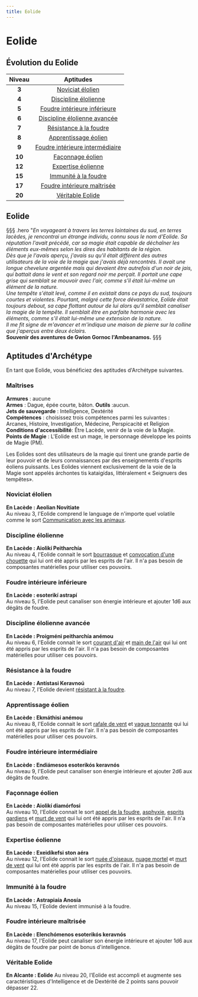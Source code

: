 ```yaml
---
title: Eolide
---
```

# Eolide

## Évolution du Eolide

|Niveau|Aptitudes|
|:-:|:-:|
|**3**|[Noviciat élolien](#noviciat-elolien)|
|**4**|[Discipline élolienne](#discipline-elolienne)||
|**5**|[Foudre intérieure inférieure](#foudre-interieure-inferieure)|
|**6**|[Discipline élolienne avancée](#discipline-elolienne-avancee)|
|**7**|[Résistance à la foudre ](#resistance-a-la-foudre )|
|**8**|[Apprentissage éolien](#apprentissage-eolien)|
|**9**|[Foudre intérieure intermédiaire](#foudre-interieure-intermediaire)|
|**10**|[Façonnage éolien](#faconnage-eolien)|
|**12**|[Expertise éolienne](#expertise-eolienne)|
|**15**|[Immunité à la foudre](#immunite-a-la-foudre)|
|**17**|[Foudre intérieure maîtrisée](#foudre-interieure-maitrisee)|
|**20**|[Véritable Eolide](#veritable-eolide)|

## Eolide
§§§ .hero
"*En voyageant à travers les terres lointaines du sud, en terres lacèdes, je rencontrai un étrange individu, connu sous le nom d'Eolide. Sa réputation l'avait précédé, car sa magie était capable de déchaîner les éléments eux-mêmes selon les dires des habitants de la région.*   
*Dès que je l'avais aperçu, j'avais su qu'il était différent des autres utilisateurs de la voie de la magie que j'avais déjà rencontrés. Il avait une longue chevelure argentée mais qui devaient être autrefois d'un noir de jais, qui battait dans le vent et son regard noir me perçait. Il portait une cape grise qui semblait se mouvoir avec l'air, comme s'il était lui-même un élément de la nature.*    
*Une tempête s'était levé, comme il en existait dans ce pays du sud, toujours courtes et violentes. Pourtant, malgré cette force dévastatrice, Eolide était toujours debout, sa cape flottant autour de lui alors qu'il semblait canaliser la magie de la tempête. Il semblait être en parfaite harmonie avec les éléments, comme s'il était lui-même une extension de la nature.*   
*Il me fit signe de m'avancer et m'indiqua une maison de pierre sur la colline que j'aperçus entre deux éclairs.*  
**Souvenir des aventures de Gwion Gornoc l'Ambeanamos.**
§§§

## Aptitudes d'Archétype
En tant que Eolide, vous bénéficiez des aptitudes d'Archétype suivantes.

### Maîtrises
**Armures** :  aucune  
**Armes** : Dague, épée courte, bâton.
**Outils** :aucun.     
**Jets de sauvegarde** : Intelligence, Dextérité  
**Compétences** : choisissez trois compétences parmi les suivantes : Arcanes, Histoire, Investigation, Médecine, Perspicacité et Religion  
**Conditions d'accessibilité**: Être Lacède, venir de la voie de la Magie.     
**Points de Magie** : L'Eolide est un mage, le personnage développe les points de Magie (PM).  

Les Eolides sont des utilisateurs de la magie qui tirent une grande partie de leur pouvoir et de leurs connaissances par des enseignements d'esprits éoliens puissants. Les Eolides viennent exclusivement de la voie de la Magie sont appelés árchontes tis kataigídas, littéralement « Seignuers des tempêtes».

### Noviciat élolien     
**En Lacède : Aeolian Novitiate**  
Au niveau 3, l'Eolide comprend le language de n'importe quel volatile comme le sort [Communication avec les animaux](/grimoire/communication-avec-les-animaux).   

### Discipline élolienne      
**En Lacède : Aiolikí Peitharchía**  
Au niveau 4, l'Eolide connait le sort [bourrasque](/grimoire/bourrasque) et [convocation d'une chouette](/grimoire/convocation-d-une-chouette) qui lui ont été appris par les esprits de l'air. Il n'a pas besoin de composantes matérielles pour utiliser ces pouvoirs.  

### Foudre intérieure inférieure      
**En Lacède : esoterikí astrapí**  
Au niveau 5, l'Eolide peut canaliser son énergie intérieure et ajouter 1d6 aux dégâts de foudre.    


### Discipline élolienne avancée    
**En Lacède : Proigméni peitharchía anémou**  
Au niveau 6, l'Eolide connait le sort [courant d'air](/grimoire/courant-d-air) et [main de l'air](/grimoire/main-de-l-air) qui lui ont été appris par les esprits de l'air. Il n'a pas besoin de composantes matérielles pour utiliser ces pouvoirs.       

### Résistance à la foudre     
**En Lacède : Antístasi Keravnoú**  
Au niveau 7, l'Eolide devient [résistant à la foudre](/combattre/#resistance-et-vulnerabilite-aux-degats).    

### Apprentissage éolien      
**En Lacède : Ekmáthisi anémou**  
Au niveau 8, l'Eolide connait le sort [rafale de vent](/grimoire/rafale-de-vent) et [vague tonnante](/grimoire/vague-tonnante) qui lui ont été appris par les esprits de l'air. Il n'a pas besoin de composantes matérielles pour utiliser ces pouvoirs.      

### Foudre intérieure intermédiaire      
**En Lacède : Endiámesos esoterikós keravnós**  
Au niveau 9, l'Eolide peut canaliser son énergie intérieure et ajouter 2d6 aux dégâts de foudre.    

### Façonnage éolien      
**En Lacède : Aiolikí diamórfosi**  
Au niveau 10, l'Eolide connait le sort [appel de la foudre](/grimoire/appel-de-la-foudre), [asphyxie](/grimoire/rafale-de-vent), [esprits gardiens](/grimoire/esprits-gardiens) et [murt de vent](/grimoire/mur-de-vent)  qui lui ont été appris par les esprits de l'air. Il n'a pas besoin de composantes matérielles pour utiliser ces pouvoirs.      

### Expertise éolienne      
**En Lacède : Exeidíkefsi ston aéra**  
Au niveau 12, l'Eolide connait le sort [nuée d'oiseaux](/grimoire/nué-d-oiseaux), [nuage mortel](/grimoire/nuage-mortel) et [murt de vent](/grimoire/mur-de-vent)  qui lui ont été appris par les esprits de l'air. Il n'a pas besoin de composantes matérielles pour utiliser ces pouvoirs.      

### Immunité à la foudre     
**En Lacède : Astrapiaía Anosía**  
Au niveau 15, l'Eolide devient immunisé à la foudre.   

### Foudre intérieure maîtrisée      
**En Lacède : Elenchómenos esoterikós keravnós**  
Au niveau 17, l'Eolide peut canaliser son énergie intérieure et ajouter 1d6 aux dégâts de foudre par point de bonus d'intelligence. 

### Véritable Eolide  
**En Alcante : Eolide**
Au niveau 20, l'Eolide est accompli et augmente ses caractéristiques d'Intelligence et de Dextérité de 2 points sans pouvoir dépasser 22.   
